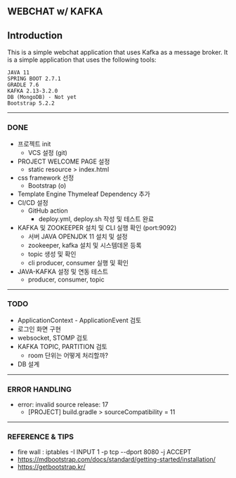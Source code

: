 ## WEBCHAT w/ KAFKA 



## Introduction

This is a simple webchat application that uses Kafka as a message broker. It is a simple application that uses the following tools:
```
JAVA 11
SPRING BOOT 2.7.1
GRADLE 7.6
KAFKA 2.13-3.2.0
DB (MongoDB) - Not yet
Bootstrap 5.2.2
```

---

### DONE

* 프로젝트 init
  - VCS 설정 (git)
* PROJECT WELCOME PAGE 설정
  - static resource > index.html
* css framework 선정
  - Bootstrap (o)
* Template Engine Thymeleaf Dependency 추가
* CI/CD 설정
  - GitHub action
    +  deploy.yml, deploy.sh 작성 및 테스트 완료
* KAFKA 및 ZOOKEEPER 설치 및 CLI 실행 확인 (port:9092)
  - 서버 JAVA OPENJDK 11 설치 및 설정
  - zookeeper, kafka 설치 및 시스템데몬 등록
  - topic 생성 및 확인
  - cli producer, consumer 실행 및 확인
* JAVA-KAFKA 설정 및 연동 테스트
  - producer, consumer, topic
   

---

### TODO


* ApplicationContext - ApplicationEvent 검토 
* 로그인 화면 구현 
* websocket, STOMP 검토
* KAFKA TOPIC, PARTITION 검토 
  - room 단위는 어떻게 처리할까?
* DB 설계


---

### ERROR HANDLING


* error: invalid source release: 17
  - [PROJECT] build.gradle > sourceCompatibility = 11
  

---

### REFERENCE & TIPS

* fire wall : iptables -I INPUT 1 -p tcp --dport 8080 -j ACCEPT
* https://mdbootstrap.com/docs/standard/getting-started/installation/ 
* https://getbootstrap.kr/


